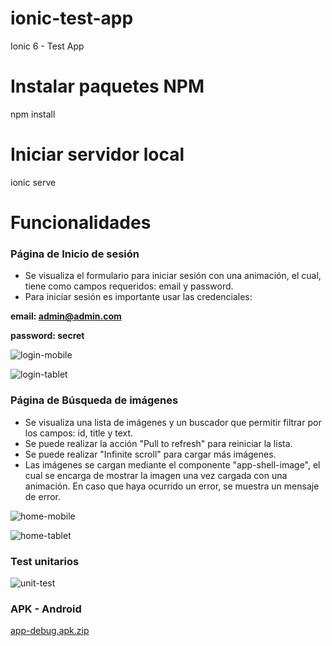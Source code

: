 # ionic-test-app
Ionic 6 - Test App

# Instalar paquetes NPM
npm install

# Iniciar servidor local
ionic serve

# Funcionalidades
### Página de Inicio de sesión
- Se visualiza el formulario para iniciar sesión con una animación, el cual, tiene como campos requeridos: email y password.
- Para iniciar sesión es importante usar las credenciales: 

**email: admin@admin.com**

**password: secret**


![login-mobile](https://user-images.githubusercontent.com/22506256/223359313-f290be6c-c3d8-4d9f-b389-5715955ec0a6.png)

![login-tablet](https://user-images.githubusercontent.com/22506256/223359361-7a1fa3f6-2c98-4d1c-be06-c2d7f4936376.png)



### Página de Búsqueda de imágenes
- Se visualiza una lista de imágenes y un buscador que permitir filtrar por los campos: id, title y text.
- Se puede realizar la acción "Pull to refresh" para reiniciar la lista.
- Se puede realizar "Infinite scroll" para cargar más imágenes. 
- Las imágenes se cargan mediante el componente "app-shell-image", el cual se encarga de mostrar la imagen una vez cargada con una animación. En caso que haya ocurrido un error, se muestra un mensaje de error.


![home-mobile](https://user-images.githubusercontent.com/22506256/223359489-d431de4c-80c3-4ef2-9eee-eed96fe2cd23.png)

![home-tablet](https://user-images.githubusercontent.com/22506256/223359536-a654259f-c724-4215-9eff-0891b7f2b08c.png)


### Test unitarios

![unit-test](https://user-images.githubusercontent.com/22506256/223364380-1c124315-6149-470e-8e14-256c8237a5c2.png)



### APK - Android

[app-debug.apk.zip](https://github.com/giluchipla0823/ionic-test-app/files/10906967/app-debug.apk.zip)


